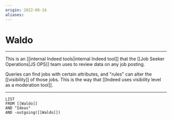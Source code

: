 ```yaml
---
origin: 2022-06-16
aliases: 
---
```

# Waldo
---
This is an [[internal Indeed tools|internal Indeed tool]] that the [[Job Seeker Operations|JS OPS]] team uses to review data on any job posting. 

Queries can find jobs with certain attributes, and "rules" can alter the [[visibility]] of those jobs. This is the way that [[Indeed uses visibility level as a moderation tool]]. 

---
```dataview
LIST 
FROM [[Waldo]]
AND "Ideas"
AND -outgoing([[Waldo]])
```

